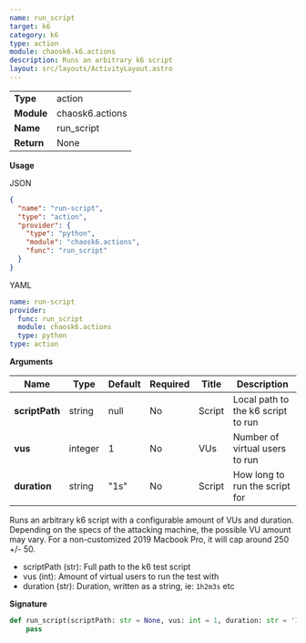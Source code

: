 ```yaml
---
name: run_script
target: k6
category: k6
type: action
module: chaosk6.k6.actions
description: Runs an arbitrary k6 script
layout: src/layouts/ActivityLayout.astro
---
```


|            |                 |
| ---------- | --------------- |
| **Type**   | action          |
| **Module** | chaosk6.actions |
| **Name**   | run_script      |
| **Return** | None            |

**Usage**

JSON

```json
{
  "name": "run-script",
  "type": "action",
  "provider": {
    "type": "python",
    "module": "chaosk6.actions",
    "func": "run_script"
  }
}
```

YAML

```yaml
name: run-script
provider:
  func: run_script
  module: chaosk6.actions
  type: python
type: action
```

**Arguments**

| Name           | Type    | Default | Required | Title  | Description                        |
| -------------- | ------- | ------- | -------- | ------ | ---------------------------------- |
| **scriptPath** | string  | null    | No       | Script | Local path to the k6 script to run |
| **vus**        | integer | 1       | No       | VUs    | Number of virtual users to run     |
| **duration**   | string  | "1s"    | No       | Script | How long to run the script for     |

Runs an arbitrary k6 script with a configurable amount of VUs and duration.
Depending on the specs of the attacking machine, the possible VU amount may vary. For a non-customized 2019 Macbook Pro, it will cap around 250 +/- 50.

- scriptPath (str): Full path to the k6 test script
- vus (int): Amount of virtual users to run the test with
- duration (str): Duration, written as a string, ie: `1h2m3s` etc

**Signature**

```python
def run_script(scriptPath: str = None, vus: int = 1, duration: str = '1s'):
    pass
```
